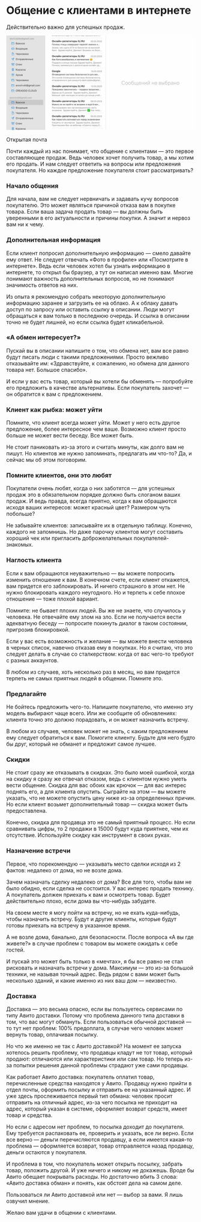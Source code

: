 # Общение с клиентами в интернете

Действительно важно для успешных продаж.

![Alt](cap.jpg)

Открытая почта

Почти каждый из нас понимает, что общение с клиентами — это первое составляющее продаж. Ведь человек хочет получить
товар, а мы хотим его продать. И нам следует ответить на вопросы или предложения покупателя. Но каждое предложение
покупателя стоит рассматривать?

### Начало общения

Для начала, вам не следует нервничать и задавать кучу вопросов покупателю. Это может являться причиной отказа вам в
покупке товара. Если ваша задача продать товар — вы должны быть уверенными в его актуальности и причины покупки. А
значит и нервоз вам ни к чему.

### Дополнительная информация

Если клиент попросил дополнительную информацию — смело давайте ему ответ. Не следует отвечать «Фото в профиле» или
«Посмотрите в интернете». Ведь если человек хотел бы узнать информацию в интернете, то открыл бы браузер, а тут он
написал именно вам. Многие понимают важность дополнительных вопросов, но не понимают значимость ответов на них.

Из опыта я рекомендую собрать некоторую дополнительную информацию заранее и загрузить ее на облако. А к облаку давать
доступ по запросу или оставить ссылку в описании. Люди могут обращаться к вам только в последнюю очередь. И ссылка в
описании точно не будет лишней, но если ссылка будет кликабельной.

### «А обмен интересует?»

Пускай вы в описании напишите о том, что обмена нет, вам все равно будут писать люди с такими предложениями. Просто
вежливо отказывайте им: «Здравствуйте, к сожалению, но обмена для данного товара нет. Большое спасибо».

И если у вас есть товар, который вы хотели бы обменять — попробуйте его предложить в качестве альтернативы. Если
покупатель захочет — он обратится к вам с предложением.

### Клиент как рыбка: может уйти

Помните, что клиент всегда может уйти. Может у него есть другое предложение, более интересное чем ваше. Возможно клиент
просто больше не может вести беседу. Все может быть.

Не стоит паниковать из-за этого и считать минуты, как долго вам не пишут. Но клиентов же нужно запоминать, предлагать им
что-то? Да, и сейчас мы об этом поговорим.

### Помните клиентов, они это любят

Покупатели очень любят, когда о них заботятся — для успешных продаж это в обязательном порядке должно быть слоганом
ваших продаж. И ведь правда, всегда приятно, когда к вам обращаются исходя ваших интересов: может красный цвет? Размером
чуть побольше?

Не забывайте клиентов: записывайте их в отдельную таблицу. Конечно, каждого не запомнишь. Но даже парочку клиентов могут
составить хороший чек или пригласить доброжелательных покупателей-знакомых.

### Наглость клиента

Если к вам обращаются неуважительно — вы можете попросить изменить отношение к вам. В конечном счете, если клиент
откажется, вам придется его заблокировать. И ничего страшного в этом нет. Не нужно блокировать каждого неугодного. Но и
терпеть к себе плохое отношение — тоже плохой вариант.

Помните: не бывает плохих людей. Вы же не знаете, что случилось у человека. Не отвечайте ему злом на зло. Если не
получается вести адекватную беседу — попросите покинуть диалог в таком состоянии, пригрозив блокировкой.

Если у вас есть возможность и желание — вы можете внести человека в черных список, навечно отказав ему в покупках. Но я
считаю, что это следует делать в случае со сталкерством: когда от вас чего-то требуют с разных аккаунтов.

В любом из случаев, хоть несколько раз в месяц, но вам придется терпеть не самых приятных людей в общении. Помните это.

### Предлагайте

Не бойтесь предложить чего-то. Напишите покупателю, что именно эту модель выбирают чаще всего. Или же сообщите об
обновлениях: клиента точно это должно порадовать, и он может назначить встречу.

В любом из случаев, человек может не знать, с каким предложением ему следует обратиться к вам. Помогите клиенту. Будьте
для него будто бы друг, который не обманет и предложит самое лучшее.

### Скидки

Не стоит сразу же отказывать в скидках. Это было моей ошибкой, когда на скидку я сразу же отвечал отказом, ведь с
клиентом нужно уметь вести общение. Скидка для вас обоих как крючок — для вас интерес поднять его, а для клиента
опустить. Сыграйте на этом — вы можете указать, что не можете опустить цену ниже из-за определенных причин. Но если
клиент возьмет дополнительный товар — скидка может быть предоставлена.

Конечно, скидка для продавца это не самый приятный процесс. Но если сравнивать цифры, то 2 продажи в 15000 будут куда
приятнее, чем их отсутствие. Используйте скидку как инструмент в своих руках.

### Назначение встречи

Первое, что порекомендую — указывать место сделки исходя из 2 фактов: недалеко от дома, но не возле дома.

Зачем назначать сделку недалеко от дома? Все для того, чтобы вам не было обидно, если сделка не состоится. У вас интерес
продать технику. А покупатель должен приехать к вам и осмотреть товар. Будет действительно плохо, если дома вы
что-нибудь забудете.

На своем месте я могу пойти на встречу, но не ехать куда-нибудь, чтобы назначить встречу. Будут и другие клиенты,
которые будут готовы приехать на встречу в указанное время.

А не возле дома, банально, для безопасности. После вопроса «А вы где живете?» в случае проблем с товаром вы можете
ожидать к себе гостей.

И пускай это может быть только в «мечтах», я бы все равно не стал рисковать и назначать встречи у дома. Максимум — это
из-за большой техники, не называя точный адрес. Ведь рядом с вами может быть несколько зданий, и какие именно из них ваш
дом — неизвестно.

### Доставка

Доставка — это весьма опасно, если вы пользуетесь сервисами по типу Авито доставки. Потому что проблема данного типа
доставки в том, что вас могут обмануть. Если пользоваться обычной доставкой — то тут нет проблем: 100% предоплата, в
случае чего человек может вернуть товар, оплачивая посылку.

Но что же именно не так с Авито доставкой? На момент ее запуска хотелось решить проблему, что продавцы кладут не тот
товар, который продают: отличаются или характеристики или сам товар. Но теперь из-за попытки решения данной проблемы
страдают уже сами продавцы.

Как работает Авито доставка: покупатель оплатил товар, перечисленные средства находятся у Авито. Продавцу нужно прийти в
отдел почты, оформить посылку и отправить ее на указанный адрес. И уже здесь прослеживается первый тип обмана: человек
просит отправить на отличный адрес, из-за чего посылка не приходит на адрес, который указан в системе, оформляет возврат
средств, имеет товар и средства.

Но если с адресом нет проблем, то посылка доходит до покупателя. Ему требуется распаковать ее, проверить и указать, все
ли верно. Если все верно — деньги перечисляются продавцу, а если имеется какая-то проблема — оформляется возврат, товар
отправляется назад продавцу, деньги остаются у покупателя.

И проблема в том, что покупатель может открыть посылку, забрать товар, положить другой. И уже ничего и никому не
докажешь. Вроде бы Авито обещает покрывать расходы. Но достаточно вбить 3 слова: «Авито доставка обман» и понять, как
обстоят дела на самом деле.

Пользоваться ли Авито доставкой или нет — выбор за вами. Я лишь озвучил мнение.

Желаю вам удачи в общении с клиентами.
